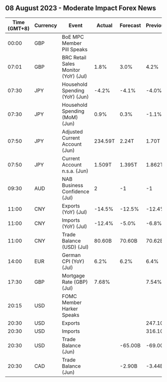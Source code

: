 ## 08 August 2023 - Moderate Impact Forex News

| Time (GMT+8) | Currency | Event | Actual | Forecast | Previous |
|------|----------|-------|--------|----------|----------|
| 00:00 | GBP | BoE MPC Member Pill Speaks |  |  |  |
| 07:01 | GBP | BRC Retail Sales Monitor (YoY) (Jul) | 1.8% | 3.0% | 4.2% |
| 07:30 | JPY | Household Spending (YoY) (Jun) | -4.2% | -4.1% | -4.0% |
| 07:30 | JPY | Household Spending (MoM) (Jun) | 0.9% | 0.3% | -1.1% |
| 07:50 | JPY | Adjusted Current Account (Jun) | 234.59T | 2.24T | 1.70T |
| 07:50 | JPY | Current Account n.s.a. (Jun) | 1.509T | 1.395T | 1.862T |
| 09:30 | AUD | NAB Business Confidence (Jul) | 2 | -1 | -1 |
| 11:00 | CNY | Exports (YoY) (Jul) | -14.5% | -12.5% | -12.4% |
| 11:00 | CNY | Imports (YoY) (Jul) | -12.4% | -5.0% | -6.8% |
| 11:00 | CNY | Trade Balance (USD) (Jul) | 80.60B | 70.60B | 70.62B |
| 14:00 | EUR | German CPI (YoY) (Jul) | 6.2% | 6.2% | 6.4% |
| 17:30 | GBP | Mortgage Rate (GBP) (Jul) | 7.68% |  | 7.54% |
| 20:15 | USD | FOMC Member Harker Speaks |  |  |  |
| 20:30 | USD | Exports |  |  | 247.10B |
| 20:30 | USD | Imports |  |  | 316.10B |
| 20:30 | USD | Trade Balance (Jun) |  | -65.00B | -69.00B |
| 20:30 | CAD | Trade Balance (Jun) |  | -2.90B | -3.44B |
